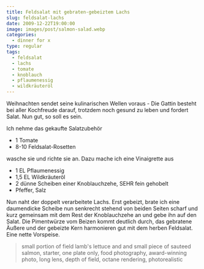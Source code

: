 ```yaml
---
title: Feldsalat mit gebraten-gebeiztem Lachs
slug: feldsalat-lachs
date: 2009-12-22T19:00:00
image: images/post/salmon-salad.webp
categories: 
  - dinner for x
type: regular
tags: 
  - feldsalat
  - lachs
  - tomate
  - knoblauch
  - pflaumenessig
  - wildkräuteröl
---
```


Weihnachten sendet seine kulinarischen Wellen voraus - Die Gattin besteht bei aller Kochfreude darauf, trotzdem noch gesund zu leben und fordert Salat. Nun gut, so soll es sein.

Ich nehme das gekaufte Salatzubehör

* 1 Tomate 
* 8-10 Feldsalat-Rosetten

wasche sie und richte sie an. Dazu mache ich eine Vinaigrette aus

* 1 EL Pflaumenessig 
* 1,5 EL Wildkräuteröl 
* 2 dünne Scheiben einer Knoblauchzehe, SEHR fein gehobelt
* Pfeffer, Salz

Nun naht der doppelt verarbeitete Lachs. Erst gebeizt, brate ich eine daumendicke Scheibe nun senkrecht stehend von beiden Seiten scharf und kurz gemeinsam mit dem Rest der Knoblauchzehe an und gebe ihn auf den Salat. Die Pimentwürze vom Beizen kommt deutlich durch, das gebratene Äußere und der gebeizte Kern harmonieren gut mit dem herben Feldsalat. Eine nette Vorspeise.

> small portion of field lamb's lettuce and and small piece of sauteed salmon, starter, one plate only, food photography, award-winning photo, long lens, depth of field, octane rendering, photorealistic 